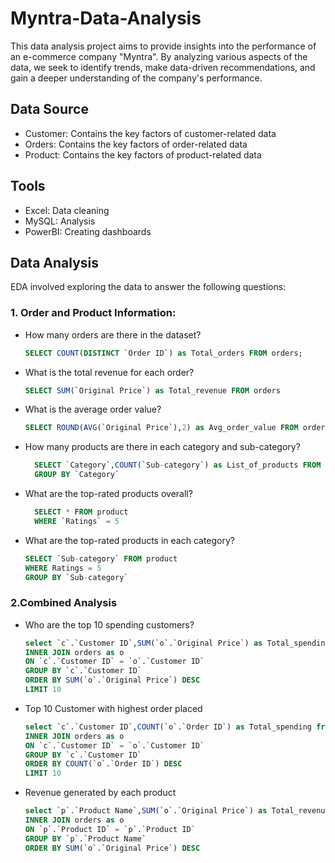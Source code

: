 # Myntra-Data-Analysis

This data analysis project aims to provide insights into the performance of an e-commerce company "Myntra". By analyzing various aspects of the data, we seek to identify trends, make data-driven recommendations, and gain a deeper understanding of the company's performance.

## Data Source
- Customer: Contains the key factors of customer-related data
- Orders: Contains the key factors of order-related data
- Product: Contains the key factors of product-related data

## Tools
- Excel: Data cleaning
- MySQL: Analysis
- PowerBI: Creating dashboards

## Data Analysis
EDA involved exploring the data to answer the following questions:
### 1. Order and Product Information:
- How many orders are there in the dataset?
  ```sql
  SELECT COUNT(DISTINCT `Order ID`) as Total_orders FROM orders;
  ```
- What is the total revenue for each order?
  ```sql
  SELECT SUM(`Original Price`) as Total_revenue FROM orders
  ```
- What is the average order value?
  ```sql
  SELECT ROUND(AVG(`Original Price`),2) as Avg_order_value FROM orders
  ```
- How many products are there in each category and sub-category?
  ```sql
    SELECT `Category`,COUNT(`Sub-category`) as List_of_products FROM product
    GROUP BY `Category`
  ```
- What are the top-rated products overall?
  ```sql
    SELECT * FROM product
    WHERE `Ratings` = 5
  ```
- What are the top-rated products in each category?
  ```sql
  SELECT `Sub-category` FROM product
  WHERE Ratings = 5
  GROUP BY `Sub-category`
  ```
### 2.Combined Analysis
- Who are the top 10 spending customers?
  ```sql
  select `c`.`Customer ID`,SUM(`o`.`Original Price`) as Total_spending from customer as c
  INNER JOIN orders as o
  ON `c`.`Customer ID` = `o`.`Customer ID`
  GROUP BY `c`.`Customer ID`
  ORDER BY SUM(`o`.`Original Price`) DESC
  LIMIT 10
  ```
- Top 10 Customer with highest order placed
  ```sql
  select `c`.`Customer ID`,COUNT(`o`.`Order ID`) as Total_spending from customer as c
  INNER JOIN orders as o
  ON `c`.`Customer ID` = `o`.`Customer ID`
  GROUP BY `c`.`Customer ID`
  ORDER BY COUNT(`o`.`Order ID`) DESC
  LIMIT 10
  ```
- Revenue generated by each product
  ```sql
  select `p`.`Product Name`,SUM(`o`.`Original Price`) as Total_revenue from product as p
  INNER JOIN orders as o
  ON `p`.`Product ID` = `p`.`Product ID`
  GROUP BY `p`.`Product Name`
  ORDER BY SUM(`o`.`Original Price`) DESC
  ```
  
